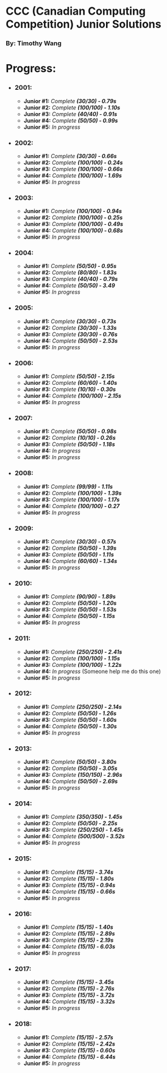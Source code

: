 # CCC (Canadian Computing Competition) Junior Solutions

### By: Timothy Wang 

# Progress:

 - ### **2001:**
    - **Junior #1:** _Complete **(30/30) - 0.79s**_
    - **Junior #2:** _Complete **(100/100) - 1.10s**_
    - **Junior #3:** _Complete **(40/40) - 0.91s**_
    - **Junior #4:** _Complete **(50/50) - 0.99s**_
    - **Junior #5:** _In progress_
    
 - ### **2002:**
    - **Junior #1:** _Complete **(30/30) - 0.66s**_
    - **Junior #2:** _Complete **(100/100) - 0.24s**_
    - **Junior #3:** _Complete **(100/100) - 0.66s**_
    - **Junior #4:** _Complete **(100/100) - 1.69s**_
    - **Junior #5:** _In progress_
    
 - ### **2003:**
    - **Junior #1:** _Complete **(100/100) - 0.94s**_
    - **Junior #2:** _Complete **(100/100) - 0.25s**_
    - **Junior #3:** _Complete **(100/100) - 0.49s**_
    - **Junior #4:** _Complete **(100/100) - 0.68s**_
    - **Junior #5:** _In progress_
    
 - ### **2004:**
    - **Junior #1:** _Complete **(50/50) - 0.95s**_
    - **Junior #2:** _Complete **(80/80) - 1.83s**_
    - **Junior #3:** _Complete **(40/40) - 0.79s**_
    - **Junior #4:** _Complete **(50/50) - 3.49**_
    - **Junior #5:** _In progress_
    
 - ### **2005:**
    - **Junior #1:** _Complete **(30/30) - 0.73s**_
    - **Junior #2:** _Complete **(30/30) - 1.33s**_
    - **Junior #3:** _Complete **(30/30) - 0.76s**_
    - **Junior #4:** _Complete **(50/50) - 2.53s**_
    - **Junior #5:** _In progress_
    
 - ### **2006:**
    - **Junior #1:** _Complete **(50/50) - 2.15s**_
    - **Junior #2:** _Complete **(60/60) - 1.40s**_
    - **Junior #3:** _Complete **(10/10) - 0.30s**_
    - **Junior #4:**  _Complete **(100/100) - 2.15s**_
    - **Junior #5:** _In progress_
    
 - ### **2007:**
    - **Junior #1:** _Complete **(50/50) - 0.98s**_
    - **Junior #2:** _Complete **(10/10) - 0.26s**_
    - **Junior #3:** _Complete **(50/50) - 1.18s**_
    - **Junior #4:** _In progress_
    - **Junior #5:** _In progress_
    
 - ### **2008:**
    - **Junior #1:** _Complete **(99/99) - 1.11s**_
    - **Junior #2:** _Complete **(100/100) - 1.39s**_
    - **Junior #3:** _Complete **(100/100) - 1.17s**_
    - **Junior #4:** _Complete **(100/100) - 0.27**_
    - **Junior #5:** _In progress_
    
 - ### **2009:**
    - **Junior #1:** _Complete **(30/30) - 0.57s**_
    - **Junior #2:** _Complete **(50/50) - 1.39s**_
    - **Junior #3:** _Complete **(50/50) - 1.11s**_
    - **Junior #4:** _Complete **(60/60) - 1.34s**_
    - **Junior #5:** _In progress_
    
 - ### **2010:**
    - **Junior #1:** _Complete **(90/90) - 1.89s**_
    - **Junior #2:** _Complete **(50/50) - 1.20s**_
    - **Junior #3:** _Complete **(50/50) - 1.53s**_
    - **Junior #4:** _Complete **(50/50) - 1.15s**_
    - **Junior #5:** _In progress_
    
 - ### **2011:**
    - **Junior #1:** _Complete **(250/250) - 2.41s**_
    - **Junior #2:** _Complete **(100/100) - 1.15s**_
    - **Junior #3:** _Complete **(100/100) - 1.22s**_
    - **Junior #4:** _In progress_ (Someone help me do this one)
    - **Junior #5:** _In progress_

 - ### **2012:**
    - **Junior #1:** _Complete **(250/250) - 2.14s**_
    - **Junior #2:** _Complete **(50/50) - 1.26s**_
    - **Junior #3:** _Complete **(50/50) - 1.60s**_
    - **Junior #4:** _Complete **(50/50) - 1.30s**_
    - **Junior #5:** _In progress_
    
 - ### **2013:**
    - **Junior #1:** _Complete **(50/50) - 3.80s**_
    - **Junior #2:** _Complete **(50/50) - 3.05s**_
    - **Junior #3:** _Complete **(150/150) - 2.96s**_
    - **Junior #4:** _Complete **(50/50) - 2.69s**_
    - **Junior #5:** _In progress_
    
 - ### **2014:**
    - **Junior #1:** _Complete **(350/350) - 1.45s**_
    - **Junior #2:** _Complete **(50/50) - 2.25s**_
    - **Junior #3:** _Complete **(250/250) - 1.45s**_
    - **Junior #4:** _Complete **(500/500) - 3.52s**_
    - **Junior #5:** _In progress_
    
 - ### **2015:**
    - **Junior #1:** _Complete **(15/15) - 3.74s**_
    - **Junior #2:** _Complete **(15/15) - 1.80s**_
    - **Junior #3:** _Complete **(15/15) - 0.94s**_
    - **Junior #4:** _Complete **(15/15) - 0.66s**_
    - **Junior #5:** _In progress_
    
 - ### **2016:**
    - **Junior #1:** _Complete **(15/15) - 1.40s**_
    - **Junior #2:** _Complete **(15/15) - 2.89s**_
    - **Junior #3:** _Complete **(15/15) - 2.19s**_
    - **Junior #4:** _Complete **(15/15) - 6.03s**_
    - **Junior #5:** _In progress_
    
 - ### **2017:**
    - **Junior #1:** _Complete **(15/15) - 3.45s**_
    - **Junior #2:** _Complete **(15/15) - 2.76s**_
    - **Junior #3:** _Complete **(15/15) - 3.72s**_
    - **Junior #4:** _Complete **(15/15) - 3.32s**_
    - **Junior #5:** _In progress_
    
 - ### **2018:**
    - **Junior #1:** _Complete **(15/15) - 2.57s**_
    - **Junior #2:** _Complete **(15/15) - 2.42s**_
    - **Junior #3:** _Complete **(15/15) - 0.60s**_
    - **Junior #4:** _Complete **(15/15) - 6.44s**_
    - **Junior #5:** _In progress_
    
 
